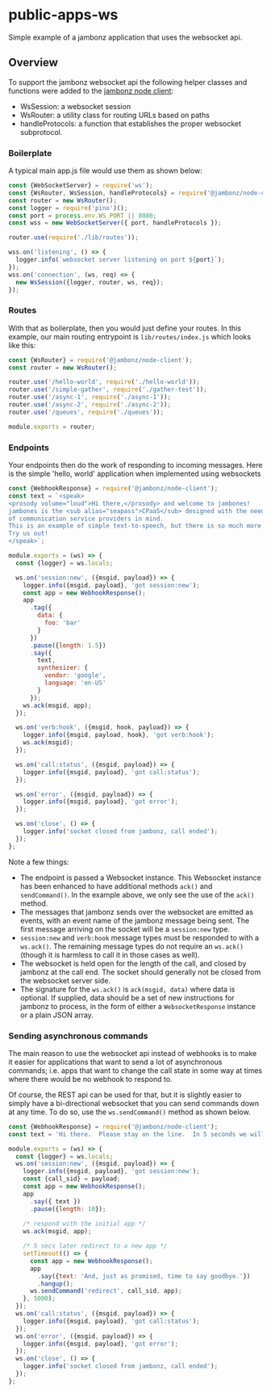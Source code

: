 # public-apps-ws

Simple example of a jambonz application that uses the websocket api.

## Overview

To support the jambonz websocket api the following helper classes and functions were added to the [jambonz node client](https://github.com/jambonz/jambonz-node):
- WsSession: a websocket session
- WsRouter: a utility class for routing URLs based on paths
- handleProtocols: a function that establishes the proper websocket subprotocol.

### Boilerplate

A typical main app.js file would use them as shown below:

```js
const {WebSocketServer} = require('ws');
const {WsRouter, WsSession, handleProtocols} = require('@jambonz/node-client');
const router = new WsRouter();
const logger = require('pino')();
const port = process.env.WS_PORT || 8080;
const wss = new WebSocketServer({ port, handleProtocols });

router.use(require('./lib/routes'));

wss.on('listening', () => {
  logger.info(`websocket server listening on port ${port}`);
});
wss.on('connection', (ws, req) => {
  new WsSession({logger, router, ws, req});
});
```

### Routes

With that as boilerplate, then you would just define your routes.  In this example, our main routing entrypoint is `lib/routes/index.js` which looks like this:

```js
const {WsRouter} = require('@jambonz/node-client');
const router = new WsRouter();

router.use('/hello-world', require('./hello-world'));
router.use('/simple-gather', require('./gather-test'));
router.use('/async-1', require('./async-1'));
router.use('/async-2', require('./async-2'));
router.use('/queues', require('./queues'));

module.exports = router;
```

### Endpoints
Your endpoints then do the work of responding to incoming messages.  Here is the simple 'hello, world' application when implemented using websockets

```js
const {WebhookResponse} = require('@jambonz/node-client');
const text = `<speak>
<prosody volume="loud">Hi there,</prosody> and welcome to jambones! 
jambones is the <sub alias="seapass">CPaaS</sub> designed with the needs
of communication service providers in mind.
This is an example of simple text-to-speech, but there is so much more you can do.
Try us out!
</speak>`;

module.exports = (ws) => {
  const {logger} = ws.locals;

  ws.on('session:new', ({msgid, payload}) => {
    logger.info({msgid, payload}, 'got session:new');
    const app = new WebhookResponse();
    app
      .tag({
        data: {
          foo: 'bar'
        }
      })
      .pause({length: 1.5})
      .say({
        text,
        synthesizer: {
          vendor: 'google',
          language: 'en-US'
        }
      });
    ws.ack(msgid, app);
  });

  ws.on('verb:hook', ({msgid, hook, payload}) => {
    logger.info({msgid, payload, hook}, 'got verb:hook');
    ws.ack(msgid);
  });

  ws.on('call:status', ({msgid, payload}) => {
    logger.info({msgid, payload}, 'got call:status');
  });

  ws.on('error', ({msgid, payload}) => {
    logger.info({msgid, payload}, 'got error');
  });

  ws.on('close', () => {
    logger.info('socket closed from jambonz, call ended');
  });
};
```

Note a few things:
- The endpoint is passed a Websocket instance.  This Websocket instance has been enhanced to have additional methods `ack()` and `sendCommand()`.  In the example above, we only see the use of the `ack()` method.  
- The messages that jambonz sends over the websocket are emitted as events, with an event name of the jambonz message being sent.  The first message arriving on the socket will be a `session:new` type.
- `session:new` and `verb:hook` message types must be responded to with a `ws.ack()`.  The remaining message types do not require an `ws.ack()` (though it is harmless to call it in those cases as well).
- The websocket is held open for the length of the call, and closed by jambonz at the call end.  The socket should generally not be closed from the websocket server side.
- The signature for the `ws.ack()` is `ack(msgid, data)` where data is optional.  If supplied, data should be a set of new instructions for jambonz to process, in the form of either a `WebsocketResponse` instance or a plain JSON array.

### Sending asynchronous commands

The main reason to use the websocket api instead of webhooks is to make it easier for applications that want to send a lot of asynchronous commands; i.e. apps that want to change the call state in some way at times where there would be no webhook to respond to.  

Of course, the REST api can be used for that, but it is slightly easier to simply have a bi-directional websocket that you can send commands down at any time.  To do so, use the `ws.sendCommand()` method as shown below.


```js
const {WebhookResponse} = require('@jambonz/node-client');
const text = 'Hi there.  Please stay on the line.  In 5 seconds we will hang you up.';

module.exports = (ws) => {
  const {logger} = ws.locals;
  ws.on('session:new', ({msgid, payload}) => {
    logger.info({msgid, payload}, 'got session:new');
    const {call_sid} = payload;
    const app = new WebhookResponse();
    app
      .say({ text })
      .pause({length: 10});
    
    /* respond with the initial app */
    ws.ack(msgid, app);

    /* 5 secs later redirect to a new app */
    setTimeout(() => {
      const app = new WebhookResponse();
      app
        .say({text: 'And, just as promised, time to say goodbye.'})
        .hangup();
      ws.sendCommand('redirect', call_sid, app);
    }, 5000);
  });
  ws.on('call:status', ({msgid, payload}) => {
    logger.info({msgid, payload}, 'got call:status');
  });
  ws.on('error', ({msgid, payload}) => {
    logger.info({msgid, payload}, 'got error');
  });
  ws.on('close', () => {
    logger.info('socket closed from jambonz, call ended');
  });
};
```
